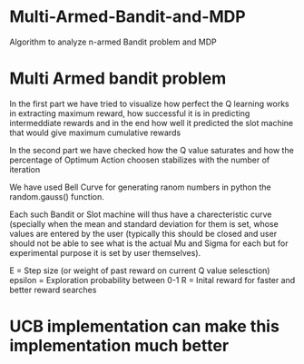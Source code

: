 # Multi-Armed-Bandit-and-MDP
Algorithm to analyze n-armed Bandit problem and MDP

# Multi Armed bandit problem

In the first part we have tried to visualize how perfect the Q learning works in extracting maximum reward, how successful it is in predicting intermeddiate rewards and in the end how well it predicted the slot machine that would give maximum cumulative rewards

In the second part we have checked how the Q value saturates and how the percentage of Optimum Action choosen stabilizes with the number of iteration

We have used Bell Curve for generating ranom numbers in python the random.gauss() function. 

Each such Bandit or Slot machine will thus have a charecteristic curve (specially when the mean and standard deviation for them is set, whose values are entered by the user (typically this should be closed and user should not be able to see what is the actual Mu and Sigma for each but for experimental purpose it is set by user themselves).

E = Step size (or weight of past reward on current Q value selesction)
epsilon = Exploration probability between 0-1
R = Inital reward for faster and better reward searches

# UCB implementation can make this implementation much better
